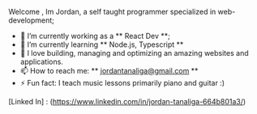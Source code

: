 Welcome , Im Jordan, a self taught programmer specialized in web-development;


- 🔭 I’m currently working as a ** React Dev **;
- 🌱 I’m currently learning ** Node.js, Typescript **
- 🤔 I love building, managing and optimizing an amazing websites and applications.
- 📫 How to reach me: ** jordantanaliga@gmail.com **
- ⚡ Fun fact: I teach music lessons primarily piano and guitar :) 

[Linked In] : (https://www.linkedin.com/in/jordan-tanaliga-664b801a3/)
